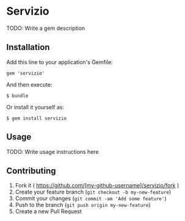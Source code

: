 # Servizio

TODO: Write a gem description

## Installation

Add this line to your application's Gemfile:

    gem 'servizio'

And then execute:

    $ bundle

Or install it yourself as:

    $ gem install servizio

## Usage

TODO: Write usage instructions here

## Contributing

1. Fork it ( https://github.com/[my-github-username]/servizio/fork )
2. Create your feature branch (`git checkout -b my-new-feature`)
3. Commit your changes (`git commit -am 'Add some feature'`)
4. Push to the branch (`git push origin my-new-feature`)
5. Create a new Pull Request
